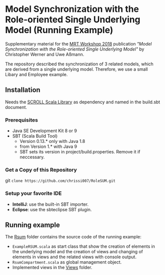 # Model Synchronization with the Role-oriented Single Underlying Model (Running Example)

Supplementary material for the [MRT Workshop 2018](http://modelsconference.org/) publication *"Model Synchronization with the Role-oriented Single Underlying Model"* by Christopher Werner and Uwe Aßmann.

The repository described the synchronization of 3 related models, which are derived from a single underlying model. Therefore, we use a small Libary and Employee example.

## Installation

Needs the [SCROLL Scala Library](https://github.com/max-leuthaeuser/SCROLL/) as dependency and named in the build.sbt document.

### Prerequisites

* Java SE Development Kit 8 or 9
* SBT (Scala Build Tool)
   * Version 0.13.* only with Java 1.8
   * from Version 1.* with Java 9
   * SBT sets its version in project/build.properties. Remove it if neccessary.

### Get a Copy of this Repository

git `clone https://github.com/chrissi007/RoleSUM.git`

### Setup your favorite IDE

 - **IntelliJ**: use the built-in SBT importer.
 - **Eclipse**: use the sbteclipse SBT plugin.

## Running example

The [Rsum](src/main/scala/de/tud/swt/rsum) folder contains the source code of the running example:

* `ExampleRSUM.scala` as start class that show the creation of elements in the underlying model and the creation of views and changing of elements in views and the related views with console output.
* `RsumCompartment.scala` as global management object.
* Implemented views in the [Views](src/main/scala/de/tud/swt/rsum/views) folder.
